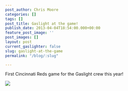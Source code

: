 ```yaml
---
post_author: Chris Moore
categories: []
tags: []
post_title: Gaslight at the game!
publish_date: 2013-04-04T18:54:00.000+00:00
feature_post_image: ''
post_images: []
layout: post
current_gaslighter: false
slug: gaslight-at-the-game
permalink: "/blog/:slug"

---
```

First Cincinnati Reds game for the Gaslight crew this year!

![](https://gaslight-blog.s3.amazonaws.com/gaslight-at-the-game/reds.jpg)
